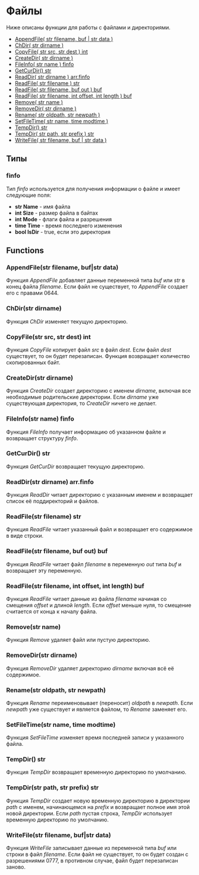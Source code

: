 # Файлы

Ниже описаны функции для работы с файлами и директориями.

* [AppendFile\( str filename, buf \| str data \)](file.md#appendfilestr-filename-bufstr-data)
* [ChDir\( str dirname \)](file.md#chdirstr-dirname)
* [CopyFile\( str src, str dest \) int](file.md#copyfilestr-src-str-dest-int)
* [CreateDir\( str dirname \)](file.md#createdirstr-dirname)
* [FileInfo\( str name \) finfo](file.md#fileinfostr-name-finfo)
* [GetCurDir\(\) str](file.md#getcurdir-str)
* [ReadDir\( str dirname \) arr.finfo](file.md#readdirstr-dirname-arrfinfo)
* [ReadFile\( str filename \) str](file.md#readfilestr-filename-str)
* [ReadFile\( str filename, buf out \) buf](file.md#readfilestr-filename-buf-out-buf)
* [ReadFile\( str filename, int offset, int length \) buf](file.md#readfilestr-filename-int-offset-int-length-buf)
* [Remove\( str name \)](file.md#removestr-name)
* [RemoveDir\( str dirname \)](file.md#removedirstr-dirname)
* [Rename\( str oldpath, str newpath \)](file.md#renamestr-oldpath-str-newpath)
* [SetFileTime\( str name, time modtime \)](file.md#setfiletimestr-name-time-modtime)
* [TempDir\(\) str](file.md#tempdir-str)
* [TempDir\( str path, str prefix \) str](file.md#tempdirstr-path-str-prefix-str)
* [WriteFile\( str filename, buf \| str data \)](file.md#writefilestr-filename-bufstr-data)

## Типы

### finfo

Тип _finfo_ используется для получения информации о файле и имеет следующие поля:

* **str Name** - имя файла
* **int Size** - размер файла в байтах
* **int Mode** - флаги файла и разрешения
* **time Time** - время последнего изменения
* **bool IsDir** - true, если это директория

## Functions

### AppendFile\(str filename, buf\|str data\)

Функция _AppendFile_ добавляет данные переменной типа _buf_ или _str_ в конец файла _filename_. Если файл не существует, то _AppendFile_ создает его с правами 0644.

### ChDir\(str dirname\)

Функция _ChDir_ изменяет текущую директорию.

### CopyFile\(str src, str dest\) int

Функция _CopyFile_ копирует файл _src_ в файл _dest_. Если файл _dest_ существует, то он будет перезаписан. Функция возвращает количество скопированных байт.

### CreateDir\(str dirname\)

Функция _CreateDir_ создает директорию с именем _dirname_, включая все необходимые родительские директории. Если _dirname_ уже существующая директория, то _CreateDir_ ничего не делает.

### FileInfo\(str name\) finfo

Функция _FileInfo_ получает информацию об указанном файле и возвращает структуру _finfo_.

### GetCurDir\(\) str

Функция _GetCurDir_ возвращает текущую директорию.

### ReadDir\(str dirname\) arr.finfo

Функция _ReadDir_ читает директорию с указанным именем и возвращает список её поддиректорий и файлов.

### ReadFile\(str filename\) str

Функция _ReadFile_ читает указанный файл и возвращает его содержимое в виде строки.

### ReadFile\(str filename, buf out\) buf

Функция _ReadFile_ читает файл _filename_ в переменную _out_ типа _buf_ и возвращает эту переменную.

### ReadFile\(str filename, int offset, int length\) buf

Функция _ReadFile_ читает данные из файла _filename_ начиная со смещения _offset_ и длиной _length_. Если _offset_ меньше нуля, то смещение считается от конца к началу файла.

### Remove\(str name\)

Функция _Remove_ удаляет файл или пустую директорию.

### RemoveDir\(str dirname\)

Функция _RemoveDir_ удаляет директорию _dirname_ включая всё её содержимое.

### Rename\(str oldpath, str newpath\)

Функция _Rename_ переименовывает \(переносит\) _oldpath_ в _newpath_. Если _newpath_ уже существует и является файлом, то _Rename_ заменяет его.

### SetFileTime\(str name, time modtime\)

Функция _SetFileTime_ изменяет время последней записи у указанного файла.

### TempDir\(\) str

Функция _TempDir_ возвращает временную директорию по умолчанию.

### TempDir\(str path, str prefix\) str

Функция _TempDir_ создает новую временную директорию в директории _path_ с именем, начинающемся на _prefix_ и возвращает полное имя этой новой директории. Если _path_ пустая строка, _TempDir_ использует временную директорию по умолчанию.

### WriteFile\(str filename, buf\|str data\)

Функция _WriteFile_ записывает данные из переменной типа _buf_ или строки в файл _filename_. Если файл не существует, то он будет создан с разрешениями 0777, в противном случае, файл будет перезаписан заново.

